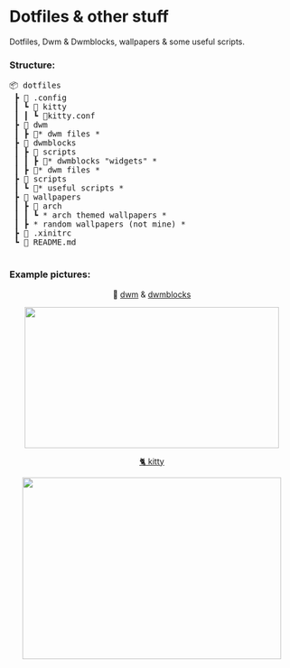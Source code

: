 # Dotfiles & other stuff
Dotfiles, Dwm & Dwmblocks, wallpapers & some useful scripts.
### Structure: 
<pre>
📦 dotfiles
 ┣ 📂 .config
 ┃ ┗ 📂 kitty
 ┃ ┃ ┗ 📜kitty.conf
 ┣ 📂 dwm
 ┃ ┣ 📃* dwm files *
 ┣ 📂 dwmblocks
 ┃ ┣ 📂 scripts
 ┃ ┃ ┣ 🔧* dwmblocks "widgets" *
 ┃ ┣ 📃* dwm files *
 ┣ 📂 scripts
 ┃ ┗ 🔧* useful scripts *
 ┣ 📂 wallpapers
 ┃ ┣ 📂 arch
 ┃ ┃ ┗ * arch themed wallpapers *
 ┃ ┣ * random wallpapers (not mine) *
 ┣ 📜 .xinitrc
 ┗ 📜 README.md
 </pre>
 
 ### Example pictures: 
<p align="center">🔧 <a href="https://dwm.suckless.org/">dwm</a> & <a href="https://github.com/torrinfail/dwmblocks"> dwmblocks</p>
<p align="center"> <img src="https://cdn.discordapp.com/attachments/1047658304098287728/1050212580301492224/185510357-c83ce8af-b12b-4145-86db-b7248d48b67e.png" align="center" style="width:450px;height:250px;"> 
</p>
<p align="center"><a href="https://sw.kovidgoyal.net/kitty/">🐈 kitty</a></p> 
<p align="center">
<img src="https://cdn.discordapp.com/attachments/1047658304098287728/1050164663565942875/vmware_oetZz0unCl.png" align="center" style="width:458px;height:322px;">  </p>
